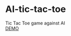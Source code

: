 # AI-tic-tac-toe
Tic Tac Toe game against AI
<br>
<a href="https://codepen.io/deepakggn/pen/MGLNzj">DEMO</A>
